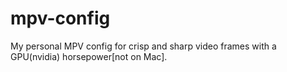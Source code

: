 # mpv-config
My personal MPV config for crisp and sharp video frames with a GPU(nvidia) horsepower[not on Mac].
